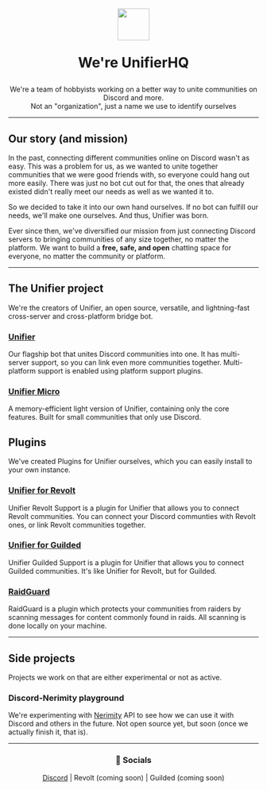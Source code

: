 <h1 align=center>

  <img width=64 src=https://github.com/UnifierHQ/.github/assets/41323182/1d29eb6e-3f0b-4a84-a40c-527441a38d6e>
  
  We're UnifierHQ</h1>
<p align=center>We're a team of hobbyists working on a better way to unite communities on Discord and more.<br>
Not an "organization", just a name we use to identify ourselves</p>

----

## Our story (and mission)
In the past, connecting different communities online on Discord wasn't as easy. This was a problem for us, as we wanted to unite together 
communities that we were good friends with, so everyone could hang out more easily. There was just no bot cut out for that, the ones that 
already existed didn't really meet our needs as well as we wanted it to.

So we decided to take it into our own hand ourselves. If no bot can fulfill our needs, we'll make one ourselves. And thus, Unifier was born.

Ever since then, we've diversified our mission from just connecting Discord servers to bringing communities of any size together, no matter 
the platform. We want to build a **free, safe, and open** chatting space for everyone, no matter the community or platform.

----

## The Unifier project
We're the creators of Unifier, an open source, versatile, and lightning-fast cross-server and cross-platform bridge bot.

### [Unifier](https://github.com/UnifierHQ/unifier)
Our flagship bot that unites Discord communities into one. It has multi-server support, so you can link even more communities together.
Multi-platform support is enabled using platform support plugins.

### [Unifier Micro](https://github.com/UnifierHQ/unifier-micro)
A memory-efficient light version of Unifier, containing only the core features. Built for small communities that only use Discord.

## Plugins
We've created Plugins for Unifier ourselves, which you can easily install to your own instance.

### [Unifier for Revolt](https://github.com/UnifierHQ/unifier-revolt)
Unifier Revolt Support is a plugin for Unifier that allows you to connect Revolt communities. You can connect your Discord communties with 
Revolt ones, or link Revolt communities together.
  
### [Unifier for Guilded](https://github.com/UnifierHQ/unifier-guilded)
Unifier Guilded Support is a plugin for Unifier that allows you to connect Guilded communities. It's like Unifier for Revolt, but for Guilded.

### [RaidGuard](https://github.com/UnifierHQ/unifier-raidguard)
RaidGuard is a plugin which protects your communities from raiders by scanning messages for content commonly found in raids. All scanning is 
done locally on your machine.

----

## Side projects
Projects we work on that are either experimental or not as active.

### Discord-Nerimity playground
We're experimenting with [Nerimity](https://nerimity.com/) API to see how we can use it with Discord and others in the future. Not open source 
yet, but soon (once we actually finish it, that is).

----
<h3 align=center>🔗 Socials</h3>
<p align=center><a href="https://discord.gg/a4KpNcARzK">Discord</a> | Revolt (coming soon) | Guilded (coming soon)</p>
